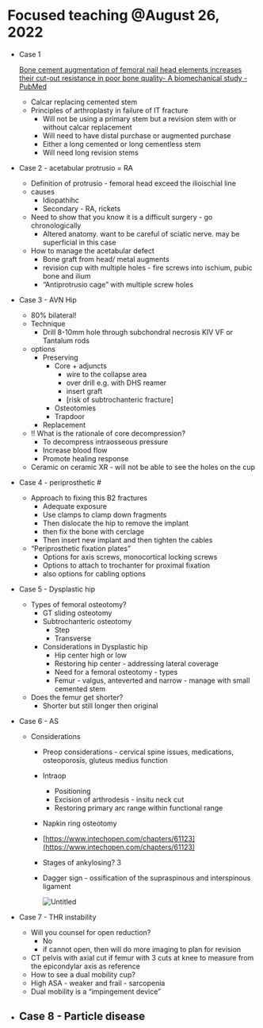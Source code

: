 # Focused teaching @August 26, 2022

- Case 1
    
    [Bone cement augmentation of femoral nail head elements increases their cut-out resistance in poor bone quality- A biomechanical study - PubMed](https://pubmed.ncbi.nlm.nih.gov/33582598/)
    
    - Calcar replacing cemented stem
    - Principles of arthroplasty in failure of IT fracture
        - Will not be using a primary stem but a revision stem with or without calcar replacement
        - Will need to have distal purchase or augmented purchase
        - Either a long cemented or long cementless stem
        - Will need long revision stems
- Case 2 - acetabular protrusio = RA
    - Definition of protrusio - femoral head exceed the ilioischial line
    - causes
        - Idiopathihc
        - Secondary - RA, rickets
    - Need to show that you know it is a difficult surgery - go chronologically
        - Altered anatomy. want to be careful of sciatic nerve. may be superficial in this case
    - How to manage the acetabular defect
        - Bone graft from head/ metal augments
        - revision cup with multiple holes - fire screws into ischium, pubic bone and ilium
        - “Antiprotrusio cage” with multiple screw holes
- Case 3 - AVN Hip
    - 80% bilateral!
    - Technique
        - Drill 8-10mm hole through subchondral necrosis KIV VF or Tantalum rods
    - options
        - Preserving
            - Core + adjuncts
                - wire to the collapse area
                - over drill e.g. with DHS reamer
                - insert graft
                - [risk of subtrochanteric fracture]
            - Osteotomies
            - Trapdoor
        - Replacement
    - ‼️ What is the rationale of core decompression?
        - To decompress intraosseous pressure
        - Increase blood flow
        - Promote healing response
    - Ceramic on ceramic XR - will not be able to see the holes on the cup
    
- Case 4 - periprosthetic #
    - Approach to fixing this B2 fractures
        - Adequate exposure
        - Use clamps to clamp down fragments
        - Then dislocate the hip to remove the implant
        - then fix the bone with cerclage
        - Then insert new implant and then tighten the cables
    - “Periprosthetic fixation plates”
        - Options for axis screws, monocortical locking screws
        - Options to attach to trochanter for proximal fixation
        - also options for cabling options
- Case 5 - Dysplastic hip
    - Types of femoral osteotomy?
        - GT sliding osteotomy
        - Subtrochanteric osteotomy
            - Step
            - Transverse
        - Considerations in Dysplastic hip
            - Hip center high or low
            - Restoring hip center - addressing lateral coverage
            - Need for a femoral osteotomy - types
            - Femur - valgus, anteverted and narrow - manage with small cemented stem
    - Does the femur get shorter?
        - Shorter but still longer then original
- Case 6 - AS
    - Considerations
        - Preop considerations - cervical spine issues, medications, osteoporosis, gluteus medius function
        - Intraop
            - Positioning
            - Excision of arthrodesis - insitu neck cut
            - Restoring primary arc range within functional range
        - Napkin ring osteotomy
        - [https://www.intechopen.com/chapters/61123](https://www.intechopen.com/chapters/61123)
        - Stages of ankylosing? 3
        - Dagger sign - ossification of the supraspinous and interspinous ligament
            
            ![Untitled](../Ankylosing%20Spondylitis%20Spine%20and%20Hip%20DISH%20a1d44f8a7d554fac81481940351776bc/Untitled%203.png)
            
- Case 7 - THR instability
    - Will you counsel for open reduction?
        - No
        - if cannot open, then will do more imaging to plan for revision
    - CT pelvis with axial cut if femur with 3 cuts at knee to measure from the epicondylar axis as reference
    - How to see a dual mobility cup?
    - High ASA - weaker and frail - sarcopenia
    - Dual mobility is a “impingement device”
- Case 8 - Particle disease
    -